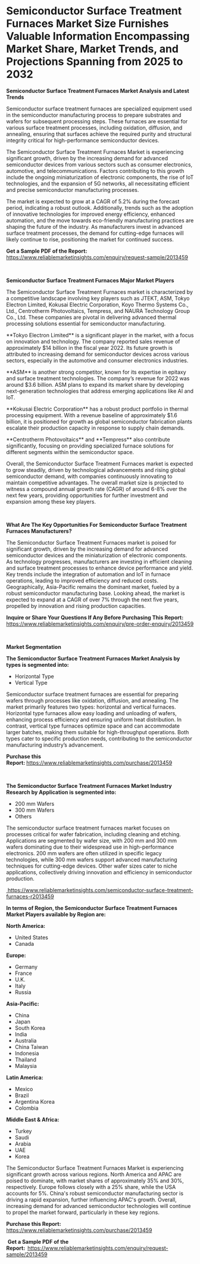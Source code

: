 <p><h1>Semiconductor Surface Treatment Furnaces Market Size Furnishes Valuable Information Encompassing Market Share, Market Trends, and Projections Spanning from 2025 to 2032</h1></p><p><strong>Semiconductor Surface Treatment Furnaces Market Analysis and Latest Trends</strong></p>
<p><p>Semiconductor surface treatment furnaces are specialized equipment used in the semiconductor manufacturing process to prepare substrates and wafers for subsequent processing steps. These furnaces are essential for various surface treatment processes, including oxidation, diffusion, and annealing, ensuring that surfaces achieve the required purity and structural integrity critical for high-performance semiconductor devices.</p><p>The Semiconductor Surface Treatment Furnaces Market is experiencing significant growth, driven by the increasing demand for advanced semiconductor devices from various sectors such as consumer electronics, automotive, and telecommunications. Factors contributing to this growth include the ongoing miniaturization of electronic components, the rise of IoT technologies, and the expansion of 5G networks, all necessitating efficient and precise semiconductor manufacturing processes. </p><p>The market is expected to grow at a CAGR of 5.2% during the forecast period, indicating a robust outlook. Additionally, trends such as the adoption of innovative technologies for improved energy efficiency, enhanced automation, and the move towards eco-friendly manufacturing practices are shaping the future of the industry. As manufacturers invest in advanced surface treatment processes, the demand for cutting-edge furnaces will likely continue to rise, positioning the market for continued success.</p></p>
<p><strong>Get a Sample PDF of the Report:&nbsp;</strong> <a href="https://www.reliablemarketinsights.com/enquiry/request-sample/2013459?utm_campaign=3010&utm_medium=2&utm_source=Github&utm_content=ia&utm_term=12042025&utm_id=semiconductor-surface-treatment-furnaces">https://www.reliablemarketinsights.com/enquiry/request-sample/2013459</a></p>
<p>&nbsp;</p>
<p><strong>Semiconductor Surface Treatment Furnaces Major Market Players</strong></p>
<p><p>The Semiconductor Surface Treatment Furnaces market is characterized by a competitive landscape involving key players such as JTEKT, ASM, Tokyo Electron Limited, Kokusai Electric Corporation, Koyo Thermo Systems Co., Ltd., Centrotherm Photovoltaics, Tempress, and NAURA Technology Group Co., Ltd. These companies are pivotal in delivering advanced thermal processing solutions essential for semiconductor manufacturing.</p><p>**Tokyo Electron Limited** is a significant player in the market, with a focus on innovation and technology. The company reported sales revenue of approximately $14 billion in the fiscal year 2022. Its future growth is attributed to increasing demand for semiconductor devices across various sectors, especially in the automotive and consumer electronics industries.</p><p>**ASM** is another strong competitor, known for its expertise in epitaxy and surface treatment technologies. The company’s revenue for 2022 was around $3.6 billion. ASM plans to expand its market share by developing next-generation technologies that address emerging applications like AI and IoT.</p><p>**Kokusai Electric Corporation** has a robust product portfolio in thermal processing equipment. With a revenue baseline of approximately $1.6 billion, it is positioned for growth as global semiconductor fabrication plants escalate their production capacity in response to supply chain demands.</p><p>**Centrotherm Photovoltaics** and **Tempress** also contribute significantly, focusing on providing specialized furnace solutions for different segments within the semiconductor space.</p><p>Overall, the Semiconductor Surface Treatment Furnaces market is expected to grow steadily, driven by technological advancements and rising global semiconductor demand, with companies continuously innovating to maintain competitive advantages. The overall market size is projected to witness a compound annual growth rate (CAGR) of around 6-8% over the next few years, providing opportunities for further investment and expansion among these key players.</p></p>
<p>&nbsp;</p>
<p><strong>What Are The Key Opportunities For Semiconductor Surface Treatment Furnaces Manufacturers?</strong></p>
<p><p>The Semiconductor Surface Treatment Furnaces market is poised for significant growth, driven by the increasing demand for advanced semiconductor devices and the miniaturization of electronic components. As technology progresses, manufacturers are investing in efficient cleaning and surface treatment processes to enhance device performance and yield. Key trends include the integration of automation and IoT in furnace operations, leading to improved efficiency and reduced costs. Geographically, Asia-Pacific remains the dominant market, fueled by a robust semiconductor manufacturing base. Looking ahead, the market is expected to expand at a CAGR of over 7% through the next five years, propelled by innovation and rising production capacities.</p></p>
<p><strong>Inquire or Share Your Questions If Any Before Purchasing This Report:</strong> <a href="https://www.reliablemarketinsights.com/enquiry/pre-order-enquiry/2013459?utm_campaign=3010&utm_medium=2&utm_source=Github&utm_content=ia&utm_term=12042025&utm_id=semiconductor-surface-treatment-furnaces">https://www.reliablemarketinsights.com/enquiry/pre-order-enquiry/2013459</a></p>
<p>&nbsp;</p>
<p><strong>Market Segmentation</strong></p>
<p><strong>The Semiconductor Surface Treatment Furnaces Market Analysis by types is segmented into:</strong></p>
<p><ul><li>Horizontal Type</li><li>Vertical Type</li></ul></p>
<p><p>Semiconductor surface treatment furnaces are essential for preparing wafers through processes like oxidation, diffusion, and annealing. The market primarily features two types: horizontal and vertical furnaces. Horizontal type furnaces allow easy loading and unloading of wafers, enhancing process efficiency and ensuring uniform heat distribution. In contrast, vertical type furnaces optimize space and can accommodate larger batches, making them suitable for high-throughput operations. Both types cater to specific production needs, contributing to the semiconductor manufacturing industry’s advancement.</p></p>
<p><strong>Purchase this Report:&nbsp;</strong><a href="https://www.reliablemarketinsights.com/purchase/2013459?utm_campaign=3010&utm_medium=2&utm_source=Github&utm_content=ia&utm_term=12042025&utm_id=semiconductor-surface-treatment-furnaces">https://www.reliablemarketinsights.com/purchase/2013459</a></p>
<p>&nbsp;</p>
<p><strong>The Semiconductor Surface Treatment Furnaces Market Industry Research by Application is segmented into:</strong></p>
<p><ul><li>200 mm Wafers</li><li>300 mm Wafers</li><li>Others</li></ul></p>
<p><p>The semiconductor surface treatment furnaces market focuses on processes critical for wafer fabrication, including cleaning and etching. Applications are segmented by wafer size, with 200 mm and 300 mm wafers dominating due to their widespread use in high-performance electronics. 200 mm wafers are often utilized in specific legacy technologies, while 300 mm wafers support advanced manufacturing techniques for cutting-edge devices. Other wafer sizes cater to niche applications, collectively driving innovation and efficiency in semiconductor production.</p></p>
<p><a href="https://www.reliablemarketinsights.com/semiconductor-surface-treatment-furnaces-r2013459?utm_campaign=3010&utm_medium=2&utm_source=Github&utm_content=ia&utm_term=12042025&utm_id=semiconductor-surface-treatment-furnaces">&nbsp;https://www.reliablemarketinsights.com/semiconductor-surface-treatment-furnaces-r2013459</a></p>
<p><strong>In terms of Region, the Semiconductor Surface Treatment Furnaces Market Players available by Region are:</strong></p>
<p>
    <p> <strong> North America: </strong>
        <ul>
            <li>United States</li>
            <li>Canada</li>
        </ul>
        </p> 
    <p> <strong> Europe: </strong>
        <ul>
            <li>Germany</li>
            <li>France</li>
            <li>U.K.</li>
            <li>Italy</li>
            <li>Russia</li>
        </ul>
        </p> 
    <p> <strong> Asia-Pacific: </strong>
        <ul>
            <li>China</li>
            <li>Japan</li>
            <li>South Korea</li>
            <li>India</li>
            <li>Australia</li>
            <li>China Taiwan</li>
            <li>Indonesia</li>
            <li>Thailand</li>
            <li>Malaysia</li>
        </ul>
        </p> 
    <p> <strong> Latin America: </strong>
        <ul>
            <li>Mexico</li>
            <li>Brazil</li>
            <li>Argentina Korea</li>
            <li>Colombia</li>
        </ul>
        </p> 
    <p> <strong> Middle East & Africa: </strong>
        <ul>
            <li>Turkey</li>
            <li>Saudi</li>
            <li>Arabia</li>
            <li>UAE</li>
            <li>Korea</li>
        </ul>
    </p>
    </p>
<p><p>The Semiconductor Surface Treatment Furnaces Market is experiencing significant growth across various regions. North America and APAC are poised to dominate, with market shares of approximately 35% and 30%, respectively. Europe follows closely with a 25% share, while the USA accounts for 5%. China's robust semiconductor manufacturing sector is driving a rapid expansion, further influencing APAC's growth. Overall, increasing demand for advanced semiconductor technologies will continue to propel the market forward, particularly in these key regions.</p></p>
<p><strong>Purchase this Report: </strong><a href="https://www.reliablemarketinsights.com/purchase/2013459?utm_campaign=3010&utm_medium=2&utm_source=Github&utm_content=ia&utm_term=12042025&utm_id=semiconductor-surface-treatment-furnaces">https://www.reliablemarketinsights.com/purchase/2013459</a></p>
<p>&nbsp;<strong>Get a Sample PDF of the Report:&nbsp;&nbsp;</strong><a href="https://www.reliablemarketinsights.com/enquiry/request-sample/2013459?utm_campaign=3010&utm_medium=2&utm_source=Github&utm_content=ia&utm_term=12042025&utm_id=semiconductor-surface-treatment-furnaces">https://www.reliablemarketinsights.com/enquiry/request-sample/2013459</a></p>
<p><strong></strong></p>
<p><p></p><p></p><p></p></p>